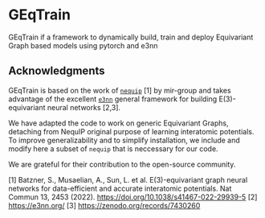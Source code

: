 # GEqTrain
GEqTrain if a framework to dynamically build, train and deploy Equivariant Graph based models using pytorch and e3nn

Acknowledgments
---------------

GEqTrain is based on the work of [`nequip`](https://github.com/mir-group/nequip) [1] by mir-group and takes advantage
of the excellent [`e3nn`](https://github.com/e3nn/e3nn) general framework for building E(3)-equivariant neural networks [2,3].

We have adapted the code to work on generic Equivariant Graphs, detaching from NequIP original purpose of learning interatomic potentials.
To improve generalizability and to simplify installation, we include and modify here a subset of `nequip` that is neccessary for our code.

We are grateful for their contribution to the open-source community.

  [1] Batzner, S., Musaelian, A., Sun, L. et al. E(3)-equivariant graph neural networks for data-efficient and accurate interatomic potentials. Nat Commun 13, 2453 (2022). https://doi.org/10.1038/s41467-022-29939-5
  [2] https://e3nn.org/
  [3] https://zenodo.org/records/7430260